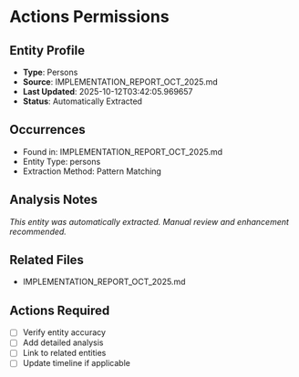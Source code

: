 # Actions Permissions

## Entity Profile
- **Type**: Persons
- **Source**: IMPLEMENTATION_REPORT_OCT_2025.md
- **Last Updated**: 2025-10-12T03:42:05.969657
- **Status**: Automatically Extracted

## Occurrences
- Found in: IMPLEMENTATION_REPORT_OCT_2025.md
- Entity Type: persons
- Extraction Method: Pattern Matching

## Analysis Notes
*This entity was automatically extracted. Manual review and enhancement recommended.*

## Related Files
- IMPLEMENTATION_REPORT_OCT_2025.md

## Actions Required
- [ ] Verify entity accuracy
- [ ] Add detailed analysis
- [ ] Link to related entities
- [ ] Update timeline if applicable
